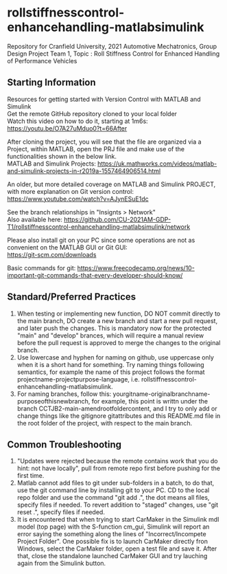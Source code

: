 # rollstiffnesscontrol-enhancehandling-matlabsimulink
Repository for Cranfield University, 2021 Automotive Mechatronics, Group Design Project Team 1, Topic : Roll Stiffness Control for Enhanced Handling of Performance Vehicles 

## Starting Information
Resources for getting started with Version Control with MATLAB and Simulink  
Get the remote GitHub repository cloned to your local folder  
Watch this video on how to do it, starting at 1m6s: https://youtu.be/O7A27uMduo0?t=66After 

After cloning the project, you will see that the file are organized via a Project, within MATLAB, open the  PRJ file and make use of the functionalities shown in the below link.  
MATLAB and Simulink Projects: https://uk.mathworks.com/videos/matlab-and-simulink-projects-in-r2019a-1557464906514.html  

An older, but more detailed coverage on MATLAB and Simulink PROJECT, with more explanation on Git version control:  
https://www.youtube.com/watch?v=AJynESuE1dc  

See the branch relationships in "Insignts > Network"  
Also available here: https://github.com/CU-2021AM-GDP-T1/rollstiffnesscontrol-enhancehandling-matlabsimulink/network  

Please also install git on your PC since some operations are not as convenient on the MATLAB GUI or Git GUI:  
https://git-scm.com/downloads  

Basic commands for git: https://www.freecodecamp.org/news/10-important-git-commands-that-every-developer-should-know/  

## Standard/Preferred Practices
1. When testing or implementing new function, DO NOT commit directly to the main branch, DO create a new branch and start a new pull request, and later push the changes. This is mandatory now for the protected "main" and "develop" brances, which will require a manual review before the pull request is approved to merge the changes to the original branch.
2. Use lowercase and hyphen for naming on github, use uppercase only when it is a short hand for something. Try naming things following semantics, for example the name of this project follows the format projectname-projectpurpose-language, i.e. rollstiffnesscontrol-enhancehandling-matlabsimulink.
3. For naming branches, follow this: yourgitname-originalbranchname-purposeofthisnewbranch, for example, this point is writtn under the branch CCTJB2-main-amendrootfoldercontent, and I try to only add or change things like the gitignore gitattributes and this README.md file in the root folder of the project, with respect to the main branch.

## Common Troubleshooting
1. "Updates were rejected because the remote contains work that you do hint: not have locally", pull from remote repo first before pushing for the first time.
2. Matlab cannot add files to git under sub-folders in a batch, to do that, use the git command line by installing git to your PC. CD to the local repo folder and use the command "git add .", the dot means all files, specify files if needed.
To revert addition to "staged" changes, use "git reset .", specify files if needed.
3. It is encountered that when trying to start CarMaker in the Simulink mdl model (top page) with the S-function cm_gui, Simulink will report an error saying the something along the lines of "Incorrect/Incompete Project Folder". One possible fix is to launch CarMaker directly fron Windows, select the CarMaker folder, open a test file and save it. After that, close the standalone launched CarMaker GUI and try lauching again from the Simulink button.
